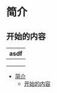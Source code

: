 # 简介
## 开始的内容

| asdf |
| ---- |
|      |
|      |
|      |


<!-- TOC depthFrom:1 depthTo:6 withLinks:1 updateOnSave:1 orderedList:0 -->

- [简介](#简介)
	- [开始的内容](#开始的内容)

<!-- /TOC -->
